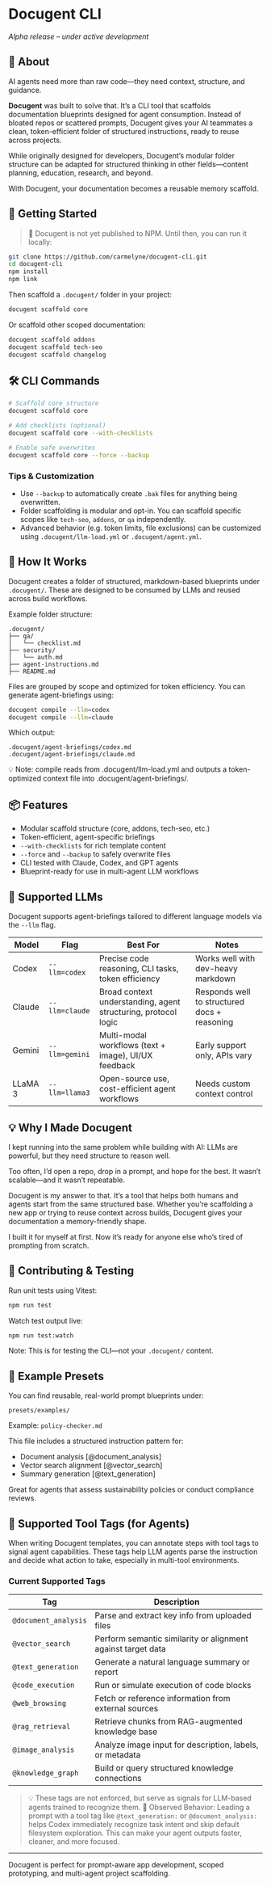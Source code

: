 # Docugent CLI

*Alpha release – under active development*

## 🧬 About

AI agents need more than raw code—they need context, structure, and guidance.

**Docugent** was built to solve that. It’s a CLI tool that scaffolds documentation blueprints designed for agent consumption. Instead of bloated repos or scattered prompts, Docugent gives your AI teammates a clean, token-efficient folder of structured instructions, ready to reuse across projects.

While originally designed for developers, Docugent’s modular folder structure can be adapted for structured thinking in other fields—content planning, education, research, and beyond.

With Docugent, your documentation becomes a reusable memory scaffold.

## 🚀 Getting Started

> 🚧 Docugent is not yet published to NPM. Until then, you can run it locally:

```bash
git clone https://github.com/carmelyne/docugent-cli.git
cd docugent-cli
npm install
npm link
```

Then scaffold a `.docugent/` folder in your project:

```bash
docugent scaffold core
```

Or scaffold other scoped documentation:

```bash
docugent scaffold addons
docugent scaffold tech-seo
docugent scaffold changelog
```

## 🛠️ CLI Commands

```bash
# Scaffold core structure
docugent scaffold core

# Add checklists (optional)
docugent scaffold core --with-checklists

# Enable safe overwrites
docugent scaffold core --force --backup
```

### Tips & Customization

- Use `--backup` to automatically create `.bak` files for anything being overwritten.
- Folder scaffolding is modular and opt-in. You can scaffold specific scopes like `tech-seo`, `addons`, or `qa` independently.
- Advanced behavior (e.g. token limits, file exclusions) can be customized using `.docugent/llm-load.yml` or `.docugent/agent.yml`.

## 🧠 How It Works

Docugent creates a folder of structured, markdown-based blueprints under `.docugent/`. These are designed to be consumed by LLMs and reused across build workflows.

Example folder structure:

```
.docugent/
├── qa/
│   └── checklist.md
├── security/
│   └── auth.md
├── agent-instructions.md
├── README.md
```

Files are grouped by scope and optimized for token efficiency. You can generate agent-briefings using:

```bash
docugent compile --llm=codex
docugent compile --llm=claude
```

Which output:

```
.docugent/agent-briefings/codex.md
.docugent/agent-briefings/claude.md
```

💡 Note: compile reads from .docugent/llm-load.yml and outputs a token-optimized context file into .docugent/agent-briefings/.

## 📦 Features

- Modular scaffold structure (core, addons, tech-seo, etc.)
- Token-efficient, agent-specific briefings
- `--with-checklists` for rich template content
- `--force` and `--backup` to safely overwrite files
- CLI tested with Claude, Codex, and GPT agents
- Blueprint-ready for use in multi-agent LLM workflows

## 🤖 Supported LLMs

Docugent supports agent-briefings tailored to different language models via the `--llm` flag.

| Model      | Flag         | Best For                                       | Notes |
|------------|--------------|------------------------------------------------|-------|
| Codex      | `--llm=codex`  | Precise code reasoning, CLI tasks, token efficiency | Works well with dev-heavy markdown |
| Claude     | `--llm=claude` | Broad context understanding, agent structuring, protocol logic | Responds well to structured docs + reasoning |
| Gemini     | `--llm=gemini` | Multi-modal workflows (text + image), UI/UX feedback | Early support only, APIs vary |
| LLaMA 3    | `--llm=llama3` | Open-source use, cost-efficient agent workflows | Needs custom context control |

## 💡 Why I Made Docugent

I kept running into the same problem while building with AI: LLMs are powerful, but they need structure to reason well.

Too often, I’d open a repo, drop in a prompt, and hope for the best. It wasn’t scalable—and it wasn’t repeatable.

Docugent is my answer to that. It’s a tool that helps both humans and agents start from the same structured base. Whether you’re scaffolding a new app or trying to reuse context across builds, Docugent gives your documentation a memory-friendly shape.

I built it for myself at first. Now it’s ready for anyone else who’s tired of prompting from scratch.

## 🧪 Contributing & Testing

Run unit tests using Vitest:

```bash
npm run test
```

Watch test output live:

```bash
npm run test:watch
```

Note: This is for testing the CLI—not your `.docugent/` content.

## 🧩 Example Presets

You can find reusable, real-world prompt blueprints under:

```
presets/examples/
```

Example: `policy-checker.md`

This file includes a structured instruction pattern for:

- Document analysis [@document_analysis]
- Vector search alignment [@vector_search]
- Summary generation [@text_generation]

Great for agents that assess sustainability policies or conduct compliance reviews.

## 🧠 Supported Tool Tags (for Agents)

When writing Docugent templates, you can annotate steps with tool tags to signal agent capabilities. These tags help LLM agents parse the instruction and decide what action to take, especially in multi-tool environments.

### Current Supported Tags

| Tag                   | Description |
|------------------------|-------------|
| `@document_analysis`   | Parse and extract key info from uploaded files |
| `@vector_search`       | Perform semantic similarity or alignment against target data |
| `@text_generation`     | Generate a natural language summary or report |
| `@code_execution`      | Run or simulate execution of code blocks |
| `@web_browsing`        | Fetch or reference information from external sources |
| `@rag_retrieval`       | Retrieve chunks from RAG-augmented knowledge base |
| `@image_analysis`      | Analyze image input for description, labels, or metadata |
| `@knowledge_graph`     | Build or query structured knowledge connections |

> 💡 These tags are not enforced, but serve as signals for LLM-based agents trained to recognize them.
> 🧪 Observed Behavior: Leading a prompt with a tool tag like `@text_generation:` or `@document_analysis:` helps Codex immediately recognize task intent and skip default filesystem exploration. This can make your agent outputs faster, cleaner, and more focused.

---

Docugent is perfect for prompt-aware app development, scoped prototyping, and multi-agent project scaffolding.
